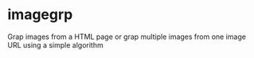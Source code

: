 # imagegrp
Grap images from a HTML page or grap multiple images from one image URL using a simple algorithm
